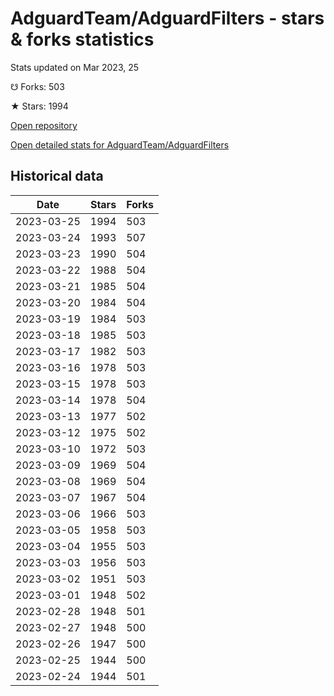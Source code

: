 # AdguardTeam/AdguardFilters - stars & forks statistics

Stats updated on Mar 2023, 25

☋ Forks: 503

★ Stars: 1994

[Open repository](https://github.com/AdguardTeam/AdguardFilters)

[Open detailed stats for AdguardTeam/AdguardFilters](https://reviewgithub.com/rep/AdguardTeam/AdguardFilters)

## Historical data
| Date | Stars | Forks |
|------|-------|-------|
| 2023-03-25 | 1994 | 503 | 
| 2023-03-24 | 1993 | 507 | 
| 2023-03-23 | 1990 | 504 | 
| 2023-03-22 | 1988 | 504 | 
| 2023-03-21 | 1985 | 504 | 
| 2023-03-20 | 1984 | 504 | 
| 2023-03-19 | 1984 | 503 | 
| 2023-03-18 | 1985 | 503 | 
| 2023-03-17 | 1982 | 503 | 
| 2023-03-16 | 1978 | 503 | 
| 2023-03-15 | 1978 | 503 | 
| 2023-03-14 | 1978 | 504 | 
| 2023-03-13 | 1977 | 502 | 
| 2023-03-12 | 1975 | 502 | 
| 2023-03-10 | 1972 | 503 | 
| 2023-03-09 | 1969 | 504 | 
| 2023-03-08 | 1969 | 504 | 
| 2023-03-07 | 1967 | 504 | 
| 2023-03-06 | 1966 | 503 | 
| 2023-03-05 | 1958 | 503 | 
| 2023-03-04 | 1955 | 503 | 
| 2023-03-03 | 1956 | 503 | 
| 2023-03-02 | 1951 | 503 | 
| 2023-03-01 | 1948 | 502 | 
| 2023-02-28 | 1948 | 501 | 
| 2023-02-27 | 1948 | 500 | 
| 2023-02-26 | 1947 | 500 | 
| 2023-02-25 | 1944 | 500 | 
| 2023-02-24 | 1944 | 501 | 

